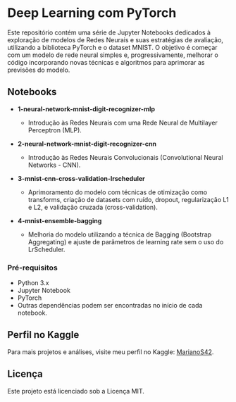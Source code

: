 # Deep Learning com PyTorch 

Este repositório contém uma série de Jupyter Notebooks dedicados à exploração de modelos de Redes Neurais e suas estratégias de avaliação, utilizando a biblioteca PyTorch e o dataset MNIST. O objetivo é começar com um modelo de rede neural simples e, progressivamente, melhorar o código incorporando novas técnicas e algoritmos para aprimorar as previsões do modelo.

## Notebooks

- **1-neural-network-mnist-digit-recognizer-mlp**
   - Introdução às Redes Neurais com uma Rede Neural de Multilayer Perceptron (MLP).

- **2-neural-network-mnist-digit-recognizer-cnn**
   - Introdução às Redes Neurais Convolucionais (Convolutional Neural Networks - CNN).

- **3-mnist-cnn-cross-validation-lrscheduler**
   - Aprimoramento do modelo com técnicas de otimização como transforms, criação de datasets com ruído, dropout, regularização L1 e L2, e validação cruzada (cross-validation).

- **4-mnist-ensemble-bagging**
   - Melhoria do modelo utilizando a técnica de Bagging (Bootstrap Aggregating) e ajuste de parâmetros de learning rate sem o uso do LrScheduler.
 

### Pré-requisitos

- Python 3.x
- Jupyter Notebook
- PyTorch
- Outras dependências podem ser encontradas no início de cada notebook.
 
## Perfil no Kaggle

Para mais projetos e análises, visite meu perfil no Kaggle: [MarianoS42](https://www.kaggle.com/marianos42).

## Licença

Este projeto está licenciado sob a Licença MIT.